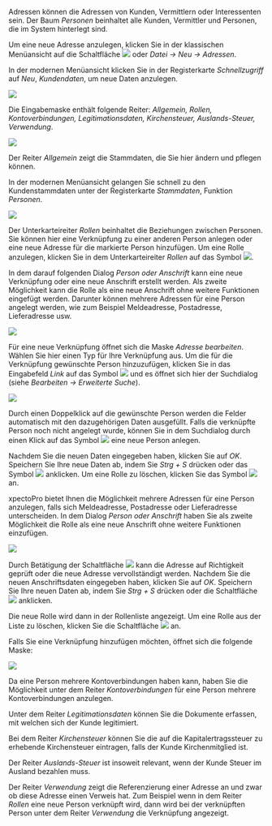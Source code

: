Adressen können die Adressen von Kunden, Vermittlern oder Interessenten sein.  Der Baum *Personen* beinhaltet alle Kunden, Vermittler und Personen, die im System hinterlegt sind.

Um eine neue Adresse anzulegen, klicken Sie in der klassischen Menüansicht auf die Schaltfläche ![](http://xpecto.github.io/docs/img/img_1461312223601.png) oder *Datei → Neu → Adressen*.

In der modernen Menüansicht klicken Sie in der Registerkarte *Schnellzugriff* auf *Neu*, *Kundendaten*, um neue Daten anzulegen.

![](http://xpecto.github.io/docs/img/img_1461312701101.png)


Die Eingabemaske enthält folgende Reiter: *Allgemein, Rollen, Kontoverbindungen, Legitimationsdaten, Kirchensteuer, Auslands-Steuer, Verwendung*.

![](http://xpecto.github.io/docs/img/img_1461311533716.png)


Der Reiter *Allgemein* zeigt die Stammdaten, die Sie hier ändern und pflegen können. 

In der modernen Menüansicht gelangen Sie schnell zu den Kundenstammdaten unter der Registerkarte *Stammdaten*, Funktion *Personen*.

![](http://xpecto.github.io/docs/img/img_1461311681738.png)


Der Unterkarteireiter *Rollen* beinhaltet die Beziehungen zwischen Personen. Sie können hier eine Verknüpfung zu einer anderen Person anlegen oder eine neue Adresse für die markierte Person hinzufügen. 
Um eine Rolle anzulegen, klicken Sie in dem Unterkarteireiter *Rollen* auf das Symbol  ![](http://xpecto.github.io/docs/img/img_1461148742133.png). 

In dem darauf folgenden Dialog *Person oder Anschrift* kann eine neue Verknüpfung oder eine neue Anschrift erstellt werden. Als zweite Möglichkeit kann die Rolle als eine neue Anschrift ohne weitere Funktionen eingefügt werden. Darunter können mehrere Adressen für eine Person angelegt werden, wie zum Beispiel Meldeadresse, Postadresse, Lieferadresse usw. 

![](http://xpecto.github.io/docs/img/img_1438074839670.png)


Für eine neue Verknüpfung öffnet sich die Maske *Adresse bearbeiten*. Wählen Sie hier einen Typ für Ihre Verknüpfung aus. Um die für die Verknüpfung gewünschte Person hinzuzufügen, klicken Sie in das Eingabefeld *Link* auf das Symbol ![](http://xpecto.github.io/docs/img/img_1461148844168.png) und es öffnet sich hier der Suchdialog (siehe *Bearbeiten → Erweiterte Suche*). 

![](http://xpecto.github.io/docs/img/img_1461148513327.png)


Durch einen Doppelklick auf die gewünschte Person werden die Felder automatisch mit den dazugehörigen Daten ausgefüllt. Falls die verknüpfte Person noch nicht angelegt wurde, können Sie in dem Suchdialog durch einen Klick auf das Symbol ![](http://xpecto.github.io/docs/img/img_1461148931706.png) eine neue Person anlegen.

Nachdem Sie die neuen Daten eingegeben haben, klicken Sie auf *OK*.  Speichern Sie Ihre neue Daten ab,  indem Sie *Strg + S* drücken oder das Symbol ![](http://xpecto.github.io/docs/img/img_1461310396152.png) anklicken. Um eine Rolle zu löschen, klicken Sie das Symbol ![](http://xpecto.github.io/docs/img/img_1461149341916.png) an.

xpectoPro bietet Ihnen die Möglichkeit mehrere Adressen für eine Person anzulegen, falls sich Meldeadresse, Postadresse oder Lieferadresse unterscheiden. In dem Dialog *Person oder Anschrift* haben Sie als zweite Möglichkeit die Rolle als eine neue Anschrift ohne weitere Funktionen einzufügen. 

![](http://xpecto.github.io/docs/img/img_1438074994809.png)


Durch Betätigung der Schaltfläche ![](http://xpecto.github.io/docs/img/img_1418999829813.png) kann die Adresse auf Richtigkeit geprüft oder die neue Adresse vervollständigt werden. Nachdem Sie die neuen Anschriftsdaten eingegeben haben, klicken Sie auf *OK*. Speichern Sie Ihre neuen Daten ab,  indem Sie *Strg + S* drücken oder die Schaltfläche ![](http://xpecto.github.io/docs/img/img_1461165873528.png) anklicken. 

Die neue Rolle wird dann in der Rollenliste angezeigt. Um eine Rolle aus der Liste zu löschen, klicken Sie die Schaltfläche ![](http://xpecto.github.io/docs/img/img_1461166237962.png) an.
                                                                                                                                       
Falls Sie eine Verknüpfung hinzufügen möchten, öffnet sich die folgende Maske:

![](http://xpecto.github.io/docs/img/img_1438775743467.png)


Da eine Person mehrere Kontoverbindungen haben kann, haben Sie die Möglichkeit unter dem Reiter *Kontoverbindungen* für eine Person mehrere Kontoverbindungen anzulegen.

Unter dem Reiter *Legitimationsdaten* können Sie die Dokumente erfassen, mit welchen sich der Kunde legitimiert.

Bei dem Reiter *Kirchensteuer* können Sie die auf die Kapitalertragssteuer zu erhebende Kirchensteuer eintragen, falls der Kunde Kirchenmitglied ist. 

Der Reiter *Auslands-Steuer* ist insoweit relevant, wenn der Kunde Steuer im Ausland bezahlen muss.

Der Reiter *Verwendung* zeigt die Referenzierung einer Adresse an und zwar ob diese Adresse einen Verweis hat. Zum Beispiel wenn in dem Reiter *Rollen* eine neue Person verknüpft wird, dann wird bei der verknüpften Person unter dem Reiter *Verwendung* die Verknüpfung angezeigt.